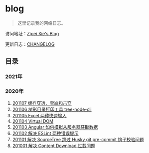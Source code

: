 # blog

> 这里记录我的网络日志。

访问地址：[Zipei Xie's Blog](https://blog.xiezipei.com/)

更新日志：[CHANGELOG](./CHANGELOG.md)

## 目录

### 2021年

### 2020年

1. [201107 缓存穿透、雪崩和击穿](./2020/201107.md)
2. [201106 树形目录打印工具 tree-node-cli](./2020/201106.md)
3.  [201105 Excel 两种快速输入](./2020/201105.md)
4.  [201104 Virtual DOM](./2020/201104.md)
5.  [201103 Angular 如何模拟从服务器获取数据](./2020/201103.md)
6.  [201102 解决 ESLint 两种错误提示](./2020/201102.md)
7.  [201101 解决 SourceTree 跳过 Husky git pre-commit 钩子校验问题](./2020/201101.md)
8.  [201001 解决 Content Download 过载问题](./2020/201001.md)
